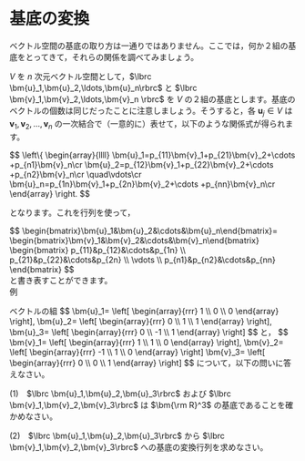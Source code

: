 # 基底の変換

ベクトル空間の基底の取り方は一通りではありません。ここでは，何か２組の基底をとってきて，それらの関係を調べてみましょう。

$V$ を $n$ 次元ベクトル空間として，$\lbrc \bm{u}_1,\bm{u}_2,\ldots,\bm{u}_n\rbrc$ と $\lbrc \bm{v}_1,\bm{v}_2,\ldots,\bm{v}_n \rbrc$ を $V$ の２組の基底とします。基底のベクトルの個数は同じだったことに注意しましょう。そうすると，各 $\bm{u}_j \in V$ は $\bm{v}_1,\bm{v}_2,\ldots,\bm{v}_n$ の一次結合で（一意的に）表せて，以下のような関係式が得られます。

<div>
$$
\left\{
\begin{array}{llll}
    \bm{u}_1=p_{11}\bm{v}_1+p_{21}\bm{v}_2+\cdots +p_{n1}\bm{v}_n\cr
    \bm{u}_2=p_{12}\bm{v}_1+p_{22}\bm{v}_2+\cdots +p_{n2}\bm{v}_n\cr
    \quad\vdots\cr
    \bm{u}_n=p_{1n}\bm{v}_1+p_{2n}\bm{v}_2+\cdots +p_{nn}\bm{v}_n\cr
\end{array}
\right.
$$
</div>

となります。これを行列を使って，
<div>
$$
\begin{bmatrix}\bm{u}_1&\bm{u}_2&\cdots&\bm{u}_n\end{bmatrix}=
\begin{bmatrix}\bm{v}_1&\bm{v}_2&\cdots&\bm{v}_n\end{bmatrix}
    \begin{bmatrix}
        p_{11}&p_{12}&\cdots&p_{1n} \\
        p_{21}&p_{22}&\cdots&p_{2n} \\ 
        \vdots \\
        p_{n1}&p_{n2}&\cdots&p_{nn}
    \end{bmatrix}
$$
</div>
と書き表すことができます。

<div class="ex">
<span class="ex-circle1">例</span>
<p>
ベクトルの組
$$
\bm{u}_1=
    \left[
        \begin{array}{rrr}
            1 \\ 0 \\ 0
        \end{array}
    \right],
\bm{u}_2=
    \left[
        \begin{array}{rrr}
            0 \\ 1 \\ 1
        \end{array}
    \right],
\bm{u}_3=
    \left[
        \begin{array}{rrr}
            0 \\ -1 \\ 1
        \end{array}
    \right]
$$
と，
$$
\bm{v}_1=
    \left[
        \begin{array}{rrr}
            1 \\ 1 \\ 0
        \end{array}
    \right],
\bm{v}_2=
    \left[
        \begin{array}{rrr}
            -1 \\ 1 \\ 0
        \end{array}
    \right]
\bm{v}_3=
    \left[
        \begin{array}{rrr}
            0 \\ 0 \\ 1
        \end{array}
    \right]
$$
について，以下の問いに答えなさい。

$(1)$　$\lbrc \bm{u}_1,\bm{u}_2,\bm{u}_3\rbrc$ および $\lbrc \bm{v}_1,\bm{v}_2,\bm{v}_3\rbrc$ は $\bm{\rm R}^3$ の基底であることを確かめなさい。

$(2)$　$\lbrc \bm{u}_1,\bm{u}_2,\bm{u}_3\rbrc$ から $\lbrc \bm{v}_1,\bm{v}_2,\bm{v}_3\rbrc$ への基底の変換行列を求めなさい。
</p>
</div>